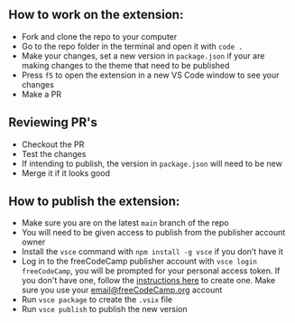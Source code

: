 ## How to work on the extension:
- Fork and clone the repo to your computer
- Go to the repo folder in the terminal and open it with `code .`
- Make your changes, set a new version in `package.json` if your are making changes to the theme that need to be published
- Press `f5` to open the extension in a new VS Code window to see your changes
- Make a PR

## Reviewing PR's
- Checkout the PR
- Test the changes
- If intending to publish, the version in `package.json` will need to be new
- Merge it if it looks good

## How to publish the extension:
- Make sure you are on the latest `main` branch of the repo
- You will need to be given access to publish from the publisher account owner
- Install the `vsce` command with `npm install -g vsce` if you don’t have it
- Log in to the freeCodeCamp publisher account with `vsce login freeCodeCamp`, you will be prompted for your personal access token. If you don't have one, follow the [instructions here](https://code.visualstudio.com/api/working-with-extensions/publishing-extension#get-a-personal-access-token) to create one. Make sure you use your email@freeCodeCamp.org account
- Run `vsce package` to create the `.vsix` file
- Run `vsce publish` to publish the new version
